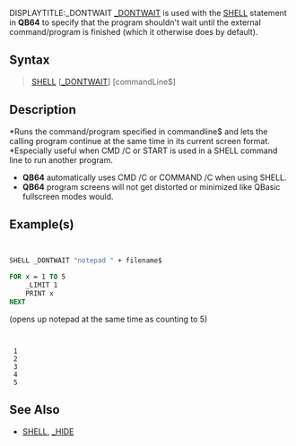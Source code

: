 DISPLAYTITLE:_DONTWAIT
[_DONTWAIT](_DONTWAIT) is used with the [SHELL](SHELL) statement in **QB64** to specify that the program shouldn't wait until the external command/program is finished (which it otherwise does by default).


## Syntax

>  [SHELL](SHELL) [[_DONTWAIT](_DONTWAIT)] [commandLine$]


## Description

*Runs the command/program specified in commandline$ and lets the calling program continue at the same time in its current screen format.
*Especially useful when CMD /C or START is used in a SHELL command line to run another program. 
* **QB64** automatically uses CMD /C or COMMAND /C when using SHELL. 
* **QB64** program screens will not get distorted or minimized like QBasic fullscreen modes would.


## Example(s)


```vb


SHELL _DONTWAIT "notepad " + filename$

FOR x = 1 TO 5
    _LIMIT 1
    PRINT x
NEXT


```
(opens up notepad at the same time as counting to 5)

```text


 1
 2
 3
 4
 5

```



## See Also

* [SHELL](SHELL), [_HIDE](_HIDE)




